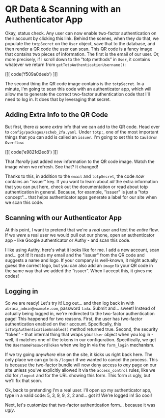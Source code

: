 # QR Data & Scanning with an Authenticator App

Okay, status check. Any user can now enable two-factor authentication on their
account by clicking this link. Behind the scenes, when they do that, we populate
the `totpSecret` on the `User` object, save that to the database, and then render
a QR code the user can scan. This QR code is a fancy image that contains two pieces
of information. The first is the email of our user. Or, more precisely, if I scroll
down to the "totp methods" in `User`, it contains whatever we return from
`getTotpAuthenticationUsername()`:

[[[ code('f509a0deeb') ]]]

The second thing the QR code image contains is the `totpSecret`. In a minute, I'm
going to scan this code with an authenticator app, which will allow me to generate
the correct two-factor authentication code that I'll need to log in. It does that
by leveraging that secret.

## Adding Extra Info to the QR Code

But first, there *is* some *extra* info that we can add to the QR code. Head over
to `config/packages/scheb_2fa.yaml`. Under `totp:`, one of the most important things
that you can add is called an `issuer`. I'm going to set this to `Cauldron Overflow`:

[[[ code('e9821d2ec8') ]]]

That *literally* just added new information to the QR code image. Watch the image
when we refresh. See that? It changed!

Thanks to this, in addition to the `email` and `totpSecret`, the code *now*
contains an "issuer" key. If you want to learn about *all* the extra information
that you can put here, check out the documentation or read about totp authentication
in general. Because, for example, "issuer" is just a "totp concept"... that helps
authenticator apps generate a label for our site when we scan this code.

## Scanning with our Authenticator App

At this point, I want to pretend that we're a *real* user and test the *entire* flow. If
we *were* a real user we would pull out our phone, open an
authenticator app - like Google authenticator or Authy - and scan this code.

I like using Authy, here's what it looks like for me. I add a new account,
scan and... got it! It reads my email and the "issuer" from the QR code and
suggests a name and logo. If your company is well-known, it might actually
guess the correct logo, but you can also add an `image` to your QR code in the
same way that we added the “issuer”. When I accept this, it gives me codes!

## Logging in

So we are ready! Let's try it! Log out... and then log back in with
`abraca_admin@example.com`, password `tada`. Submit and... sweet! Instead of
actually being logged in, we're redirected to the two-factor authentication
page! This happened for two reasons. First, the user has two-factor authentication
enabled on their account. Specifically, this `isTotpAuthenticationEnabled()` method
returned true. Second, the security "token" - that internal thing that wraps your
`User` object when you log in - well, it matches one of the tokens in our configuration.
Specifically, we get the `UsernamePasswordToken` when we log in via the `form_login`
mechanism.

If we try going *anywhere* else on the site, it kicks us right back here. The
only place we can go to is `/logout` if we wanted to cancel the process. This is
because the two-factor bundle will now deny access to *any* page on our site unless
you've explicitly allowed it via the `access_control` rules, like we did for
`/logout` and for the URL showing this form. This form *is* ugly, but we'll fix
that soon.

Ok, back to pretending I'm a real user. I'll open up my authenticator app, type in a valid
code: 5, 3, 9, 9, 2, 2 and... got it! We're logged in! So cool!

Next, let's customize that two-factor authentication form... because it was
*ugly*.

